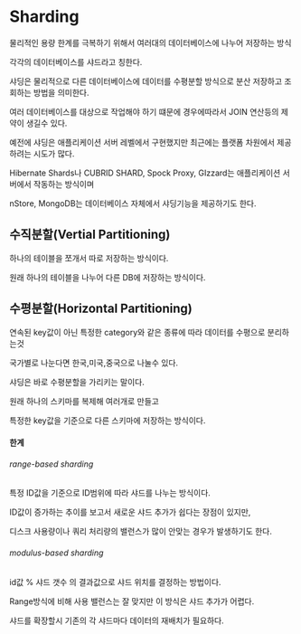 # Sharding
물리적인 용량 한계를 극복하기 위해서 여러대의 데이터베이스에 나누어 저장하는 방식 

각각의 데이터베이스를 샤드라고 칭한다.

샤딩은 물리적으로 다른 데이터베이스에 데이터를 수평분할 방식으로 분산 저장하고 조회하는 방법을 의미한다.

여러 데이터베이스를 대상으로 작업해야 하기 떄문에 경우에따라서 JOIN 연산등의 제약이 생길수 있다.

예전에 샤딩은 애플리케이션 서버 레벨에서 구현했지만 최근에는 플랫폼 차원에서 제공하려는 시도가 많다.

Hibernate Shards나 CUBRID SHARD, Spock Proxy, GIzzard는 애플리케이션 서버에서 작동하는 방식이며 
 
nStore, MongoDB는 데이터베이스 자체에서 샤딩기능을 제공하기도 한다.

## 수직분할(Vertial Partitioning)
하나의 테이블을 쪼개서 따로 저장하는 방식이다.

원래 하나의 테이블을 나누어 다른 DB에 저장하는 방식이다.

## 수평분할(Horizontal Partitioning)
연속된 key값이 아닌 특정한 category와 같은 종류에 따라 데이터를 수평으로 분리하는것 

국가별로 나눈다면 한국,미국,중국으로 나눌수 있다.

샤딩은 바로 수평분할을 가리키는 말이다.

원래 하나의 스키마를 복제해 여러개로 만들고 

특정한 key값을 기준으로 다른 스키마에 저장하는 방식이다.

#### 한계
###### range-based sharding
특정 ID값을 기준으로 ID범위에 따라 샤드를 나누는 방식이다.

ID값이 증가하는 추이를 보고서 새로운 샤드 추가가 쉽다는 장점이 있지만,

디스크 사용량이나 쿼리 처리량의 밸런스가 많이 안맞는 경우가 발생하기도 한다.

###### modulus-based sharding
id값 % 샤드 갯수 의 결과값으로 샤드 위치를 결정하는 방법이다.

Range방식에 비해 사용 밸런스는 잘 맞지만 이 방식은 샤드 추가가 어렵다.

샤드를 확장할시 기존의 각 샤드마다 데이터의 재배치가 필요하다.
